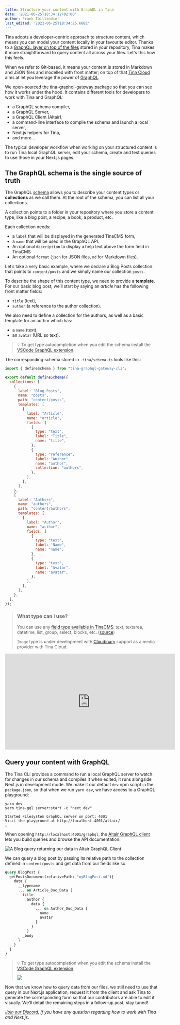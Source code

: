 ```yaml
---
title: Structure your content with GraphQL in Tina
date: '2021-06-25T18:34:12+02:00'
author: Frank Taillandier
last_edited: '2021-06-25T18:34:26.668Z'
---
```

Tina adopts a developer-centric approach to structure content, which means you can model your content locally in your favourite editor. Thanks to a [GraphQL layer on top of the files](https://tina.io/blog/using-graphql-with-the-filesystem/) stored in your repository, Tina makes it more straightforward to query content all across your files. Let's this how this feels.

When we refer to Git-based, it means your content is stored in Markdown and JSON files and modelled with front matter; on top of that [Tina Cloud]() aims at let you leverage the power of [GraphQL](https://graphql.org/).

We open-sourced the [tina-graphql-gateway package](https://github.com/tinacms/tina-graphql-gateway) so that you can see how it works under the hood. It contains different tools for developers to work with Tina and GraphQL:

* a GraphQL schema compiler,
* a GraphQL Server,
* a GraphQL Client (Altair),
* a command-line interface to compile the schema and launch a local server,
* Next.js helpers for Tina,
* and more…

The typical developer workflow when working on your structured content is to run Tina local GraphQL server, edit your schema, create and test queries to use those in your Next.js pages.

## The GraphQL schema is the single source of truth

The GraphQL [schema](https://tina.io/docs/tina-cloud/cli/#defineschema) allows you to describe your content types or **collections** as we call them. At the root of the schema, you can list all your collections.

A collection points to a folder in your repository where you store a content type, like a blog post, a recipe, a book, a product, etc.

Each collection needs:

* a `label` that will be displayed in the generated TinaCMS form,
* a `name` that will be used in the GraphQL API.
* An optional `description` to display a help text above the form field in TinaCMS
* An optional `format` (`json` for JSON files, `md` for Markdown files).

Let’s take a very basic example, where we declare a Blog Posts collection that points to `content/posts` and we simply name our collection `posts`.

To describe the shape of this content type, we need to provide a **template**. For our basic blog post, we’ll start by saying an _article_ has the following front matter fields:

* `title` (text),
* `author` (a reference to the author collection).

We also need to define a collection for the authors, as well as a basic template for an author which has:

* a `name` (text),
* an `avatar` (URL so text).

> 💡 To get type autocompletion when you edit the schema install the [VSCode GraphQL extension](https://marketplace.visualstudio.com/items?itemName=GraphQL.vscode-graphql).

The corresponding schema stored in `.tina/schema.ts` lools like this:

```js
import { defineSchema } from "tina-graphql-gateway-cli";

export default defineSchema({
  collections: [
    {
      label: "Blog Posts",
      name: "posts",
      path: "content/posts",
      templates: [
        {
          label: "Article",
          name: "article",
          fields: [
            {
              type: "text",
              label: "Title",
              name: "title",
            },
            {
              type: "reference",
              label: "Author",
              name: "author",
              collection: "authors",
            },
          ],
        },
      ],
    },
    {
      label: "Authors",
      name: "authors",
      path: "content/authors",
      templates: [
        {
          label: "Author",
          name: "author",
          fields: [
            {
              type: "text",
              label: "Name",
              name: "name",
            },
            {
              type: "text",
              label: "Avatar",
              name: "avatar",
            },
          ],
        },
      ],
    },
  ],
});
```

> ### What type can I use?
>
> You can use any [field type available in TinaCMS](https://tina.io/docs/fields/#default-field-plugins): text, textarea, datetime, list, group, select, blocks, etc. ([source](https://github.com/tinacms/tina-graphql-gateway/blob/5128b85fb2b3b69999c18eb5708eaf7e1fff4786/packages/tina-graphql-gateway-cli/src/cmds/compile/index.ts#L687))
>
> `Image` type is under development with [Cloudinary](https://cloudinary.com/) support as a media provider with Tina Cloud.

<iframe width="560" height="315" src="https://www.youtube.com/embed/EwewKEHHkd4" title="YouTube video player" frameborder="0" allow="accelerometer; autoplay; clipboard-write; encrypted-media; gyroscope; picture-in-picture" allowfullscreen="true"></iframe>

## Query your content with GraphQL

The Tina CLI provides a command to run a local GraphQL server to watch for changes in our schema and compiles it when edited; it runs alongside Next.js in development mode. We make it our default `dev` npm script in the `package.json`, so that when we run `yarn dev`, we have access to a GraphQL playground:

    yarn dev  
    yarn tina-gql server:start -c "next dev"
    
    Started Filesystem GraphQL server on port: 4001
    Visit the playground at http://localhost:4001/altair/
    …

When opening `http://localhost:4001/graphql`, the [Altair GraphQL client](https://altair.sirmuel.design/) lets you build queries and browse the API documentation.

![A Blog query returning our data in Altair GraphQL Client](/img/blog/altair-client-tina.png)

We can query a blog post by passing its relative path to the collection defined in `content/posts` and get data from our fields like so:

```graphql
query BlogPost {
  getPostsDocument(relativePath: "myBlogPost.md"){
    data {
      __typename
      ... on Article_Doc_Data {
        title
          author {
            data {
              ... on Author_Doc_Data {
                name
                avatar
              }
            }
          }
        _body
      }
    }
  }
}
```

> 💡 To get type autocompletion when you edit the schema install the [VSCode GraphQL extension](https://marketplace.visualstudio.com/items?itemName=GraphQL.vscode-graphql).
>
> ![](/img/blog/graphql_types_vscode.png)

Now that we know how to query data from our files, we still need to use that query in our Next.js application, request it from the client and ask  Tina to generate the corresponding form so that our contributors are able to edit it visually. We'll detail the remaining steps in a follow-up post, stay tuned!

_[Join our Discord](https://discord.com/invite/zumN63Ybpf), if you have any question regarding how to work with Tina and Next.js._